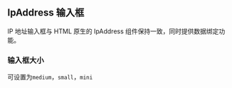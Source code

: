 <div class="demo-header">
<p class="overviewicon">
  <span class="wapi-form-ipaddress"/>
</p>

## IpAddress 输入框

<nova-uxlink widget-name="IpAddress"></nova-uxlink>

IP 地址输入框与 HTML 原生的 IpAddress 组件保持一致，同时提供数据绑定功能。

</div>

### 输入框大小

可设置为`medium`，`small`，`mini`

<nova-demo-view link="ip-address/size"></nova-demo-view>

<br>
